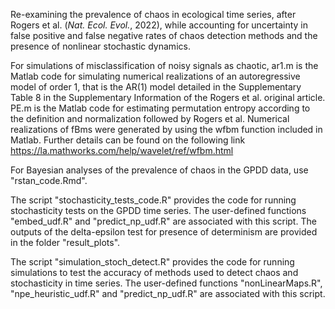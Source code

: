 Re-examining the prevalence of chaos in ecological time series, after Rogers et al. (*Nat. Ecol. Evol.*, 2022), while accounting for uncertainty in false positive and false negative rates of chaos detection methods and the presence of nonlinear stochastic dynamics.

For simulations of misclassification of noisy signals as chaotic, ar1.m is the Matlab code for simulating numerical realizations of an autoregressive model of order 1, that is the AR(1) model detailed in the Supplementary Table 8 in the Supplementary Information of the Rogers et al. original article. PE.m is the Matlab code for estimating permutation entropy according to the definition and normalization followed by Rogers et al. Numerical realizations of fBms were generated by using the wfbm function included in Matlab. Further details can be found on the following link https://la.mathworks.com/help/wavelet/ref/wfbm.html

For Bayesian analyses of the prevalence of chaos in the GPDD data, use "rstan_code.Rmd".

The script "stochasticity_tests_code.R" provides the code for running stochasticity tests on the GPDD time series. The user-defined functions "embed_udf.R" and "predict_np_udf.R" are associated with this script. The outputs of the delta-epsilon test for presence of determinism are provided in the folder "result_plots". 

The script "simulation_stoch_detect.R" provides the code for running simulations to test the accuracy of methods used to detect chaos and stochasticity in time series. The user-defined functions "nonLinearMaps.R", "npe_heuristic_udf.R" and "predict_np_udf.R" are associated with this script.
